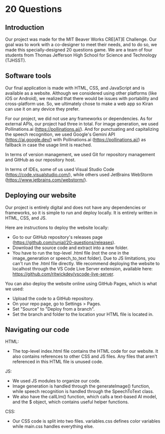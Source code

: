 # 20 Questions
## Introduction
Our project was made for the MIT Beaver Works CRE[AT]E Challenge. Our goal was to work with a co-designer to meet their needs, and to do so, we made this specially-designed 20 questions game. We are a team of four students from Thomas Jefferson High School for Science and Technology (TJHSST).

## Software tools
Our final application is made with HTML, CSS, and JavaScript and is available as a website. Although we considered using other platforms (like iOS or Android), we realized that there would be issues with portability and cross-platform use. So, we ultimately chose to make a web app so Kiran can use it on any device they prefer.

For our project, we did not use any frameworks or dependencies. As for external APIs, our project had three in total. For image generation, we used Pollinations.ai (https://pollinations.ai/). And for punctuating and capitalizing the speech recognition, we used Google's Gemini API (https://ai.google.dev/) with Pollinations.ai (https://pollinations.ai/) as fallback in case the usage limit is reached.

In terms of version management, we used Git for repository management and GitHub as our repository host.

In terms of IDEs, some of us used Visual Studio Code (https://code.visualstudio.com/), while others used JetBrains WebStorm (https://www.jetbrains.com/webstorm/).

## Deploying our website
Our project is entirely digital and does not have any dependencies or frameworks, so it is simple to run and deploy locally. It is entirely written in HTML, CSS, and JS.

Here are instructions to deploy the website locally:
* Go to our GitHub repository's releases page (https://github.com/runial/20-questions/releases).
* Download the source code and extract into a new folder.
* You have to run the top-level .html file (not the one in the image_generation or speech_to_text folder). Due to JS limitations, you can't run the .html file directly. We recommend deploying the website to localhost through the VS Code Live Server extension, available here: https://github.com/ritwickdey/vscode-live-server.

You can also deploy the website online using GitHub Pages, which is what we used:
* Upload the code to a GitHub repository.
* On your repo page, go to Settings > Pages.
* Set "Source" to "Deploy from a branch".
* Set the branch and folder to the location your HTML file is located in.
  
## Navigating our code
HTML:
* The top-level index.html file contains the HTML code for our website. It also contains references to other CSS and JS files. Any files that aren't referenced in this HTML file is unused code.

JS:
* We used JS modules to organize our code.
* Image generation is handled through the generateImage() function, while speech recognition is handled through the SpeechToText class.
* We also have the callLlm() function, which calls a text-based AI model, and the $ object, which contains useful helper functions.

CSS:
* Our CSS code is split into two files. variables.css defines color variables while main.css handles everything else.
